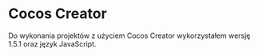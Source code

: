 # Cocos Creator

Do wykonania projektów z użyciem Cocos Creator wykorzystałem wersję 1.5.1 oraz język JavaScript.